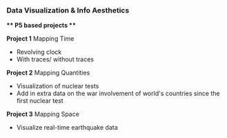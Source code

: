 ### Data Visualization & Info Aesthetics

__** P5 based projects **__

**Project 1** Mapping Time  
- Revolving clock
- With traces/ without traces

**Project 2** Mapping Quantities  
- Visualization of nuclear tests
- Add in extra data on the war involvement of world's countries since the first nuclear test

**Project 3** Mapping Space  
- Visualize real-time earthquake data
